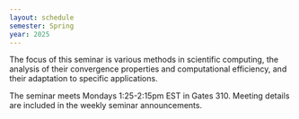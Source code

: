 ```yaml
---
layout: schedule
semester: Spring
year: 2025
---
```


The focus of this seminar is various methods in scientific computing,
the analysis of their convergence properties and computational efficiency,
and their adaptation to specific applications.

The seminar meets Mondays 1:25-2:15pm EST in Gates 310. Meeting details are included in the weekly seminar announcements.
